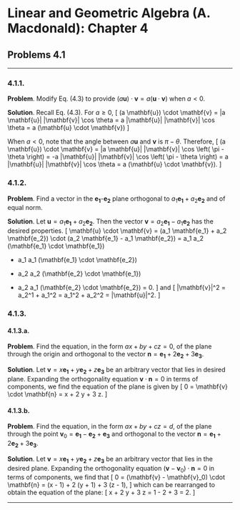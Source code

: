 Linear and Geometric Algebra (A. Macdonald): Chapter 4
======================================================

## Problems 4.1

-------------------------------------------------------------------------------

### 4.1.1.

__Problem__. Modify Eq. (4.3) to provide
$(a \mathbf{u}) \cdot \mathbf{v} = a (\mathbf{u} \cdot \mathbf{v})$ when
$a < 0$.

__Solution__. Recall Eq. (4.3). For $a \ge 0$,
\[
(a \mathbf{u}) \cdot \mathbf{v}
= |a \mathbf{u}| |\mathbf{v}| \cos \theta
= a |\mathbf{u}| |\mathbf{v}| \cos \theta
= a (\mathbf{u} \cdot \mathbf{v})
\]

When $a < 0$, note that the angle between $a \mathbf{u}$ and $\mathbf{v}$
is $\pi - \theta$. Therefore,
\[
(a \mathbf{u}) \cdot \mathbf{v}
= |a \mathbf{u}| |\mathbf{v}| \cos \left( \pi - \theta \right)
= -a |\mathbf{u}| |\mathbf{v}| \cos \left( \pi - \theta \right)
= a |\mathbf{u}| |\mathbf{v}| \cos \theta
= a (\mathbf{u} \cdot \mathbf{v}).
\]

### 4.1.2.

__Problem__. Find a vector in the $\mathbf{e_1}$-$\mathbf{e_2}$ plane
orthogonal to $a_1 \mathbf{e_1} + a_2 \mathbf{e_2}$ and of equal norm.

__Solution__. Let $\mathbf{u} = a_1 \mathbf{e_1} + a_2 \mathbf{e_2}$. Then
the vector $\mathbf{v} = a_2 \mathbf{e_1} - a_1 \mathbf{e_2}$ has the desired
properties.
\[
\mathbf{u} \cdot \mathbf{v}
= (a_1 \mathbf{e_1} + a_2 \mathbf{e_2}) \cdot
  (a_2 \mathbf{e_1} - a_1 \mathbf{e_2})
=   a_1 a_2 (\mathbf{e_1} \cdot \mathbf{e_1})
  - a_1 a_1 (\mathbf{e_1} \cdot \mathbf{e_2})
  + a_2 a_2 (\mathbf{e_2} \cdot \mathbf{e_1})
  - a_2 a_1 (\mathbf{e_2} \cdot \mathbf{e_2})
= 0.
\]
and
\[
|\mathbf{v}|^2 = a_2^1 + a_1^2 = a_1^2 + a_2^2 = |\mathbf{u}|^2.
\]

### 4.1.3.

#### 4.1.3.a.

__Problem__. Find the equation, in the form $ax + by+cz = 0$, of the plane
through the origin and orthogonal to the vector
$\mathbf{n} = \mathbf{e_1} + 2 \mathbf{e_2} + 3 \mathbf{e_3}$.

__Solution__. Let
$\mathbf{v} = x \mathbf{e_1} + y \mathbf{e_2} + z \mathbf{e_3}$ be an arbitrary
vector that lies in desired plane. Expanding the orthogonality equation
$\mathbf{v} \cdot \mathbf{n} = 0$ in terms of components, we find the equation
of the plane is given by
\[
 0 = \mathbf{v} \cdot \mathbf{n} = x + 2 y + 3 z.
\]

#### 4.1.3.b.

__Problem__. Find the equation, in the form $ax + by+cz = d$, of the plane
through the point $\mathbf{v}_0 = \mathbf{e_1} - \mathbf{e_2} + \mathbf{e_3}$
and orthogonal to the vector
$\mathbf{n} = \mathbf{e_1} + 2 \mathbf{e_2} + 3 \mathbf{e_3}$.

__Solution__. Let
$\mathbf{v} = x \mathbf{e_1} + y \mathbf{e_2} + z \mathbf{e_3}$ be an arbitrary
vector that lies in the desired plane. Expanding the orthogonality equation
$(\mathbf{v} - \mathbf{v}_0) \cdot \mathbf{n} = 0$ in terms of
components, we find that
\[
 0 = (\mathbf{v} - \mathbf{v}_0) \cdot \mathbf{n} =
 (x - 1) + 2 (y + 1) + 3 (z - 1),
\]
which can be rearranged to obtain the equation of the plane:
\[
 x + 2 y + 3 z = 1 - 2 + 3 = 2.
\]

-------------------------------------------------------------------------------
